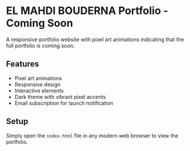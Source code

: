 # EL MAHDI BOUDERNA Portfolio - Coming Soon

A responsive portfolio website with pixel art animations indicating that the full portfolio is coming soon. 

## Features

- Pixel art animations
- Responsive design
- Interactive elements
- Dark theme with vibrant pixel accents
- Email subscription for launch notification

## Setup

Simply open the `index.html` file in any modern web browser to view the portfolio.

